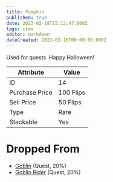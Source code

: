 ```yaml
---
title: Pumpkin
published: true
date: 2023-02-18T15:12:47.000Z
tags: item
editor: markdown
dateCreated: 2023-02-16T00:00:00.000Z
---
```


Used for quests. Happy Halloween!

|Attribute|Value|
|-|-|
|ID|14|
|Purchase Price|100 Flips|
|Sell Price|50 Flips|
|Type|Rare|
|Stackable|Yes|


# Dropped From
 * [Goblin](monsters/goblin.md) (Quest, 20%)
 * [Goblin Rider](monsters/goblin-rider.md) (Quest, 20%)
